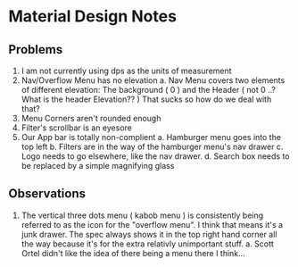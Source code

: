 
# Material Design Notes


## Problems
1. I am not currently using dps as the units of measurement
1. Nav/Overflow Menu has no elevation
  a. Nav Menu covers two elements of different elevation: The background ( 0 ) and the Header ( not 0 ..? What is the header Elevation?? )
     That sucks so how do we deal with that?
1. Menu Corners aren't rounded enough
1. Filter's scrollbar is an eyesore
1. Our App bar is totally non-complient
   a. Hamburger menu goes into the top left
   b. Filters are in the way of the hamburger menu's nav drawer
   c. Logo needs to go elsewhere, like the nav drawer.
   d. Search box needs to be replaced by a simple magnifying glass

## Observations
1. The vertical three dots menu ( kabob menu ) is consistently being referred to as the icon for the "overflow menu".  I think 
   that means it's a junk drawer.  The spec always shows it in the top right hand corner all the way because it's for the extra 
   relativly unimportant stuff.
   a. Scott Ortel didn't like the idea of there being a menu there I think...  
